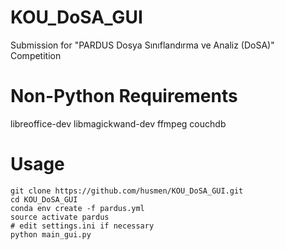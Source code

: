 # KOU_DoSA_GUI
Submission for "PARDUS Dosya Sınıflandırma ve Analiz (DoSA)" Competition

# Non-Python Requirements
libreoffice-dev
libmagickwand-dev
ffmpeg
couchdb

# Usage
    git clone https://github.com/husmen/KOU_DoSA_GUI.git
    cd KOU_DoSA_GUI
    conda env create -f pardus.yml
    source activate pardus
    # edit settings.ini if necessary
    python main_gui.py
